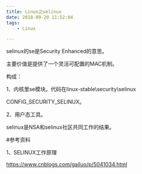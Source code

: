 ```yaml
---
title: Linux之selinux
date: 2018-09-20 11:52:04
tags:
	- Linux

---
```




selinux的se是Security Enhanced的意思。

主要价值是提供了一个灵活可配置的MAC机制。

构成：

1、内核里se模块。代码在linux-stable\security\selinux

CONFIG_SECURITY_SELINUX。

2、用户态工具。

selinux是NSA和selinux社区共同工作的结果。



#参考资料

1、SELINUX工作原理

https://www.cnblogs.com/gailuo/p/5041034.html
